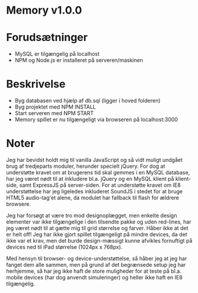 
# Memory v1.0.0

# Forudsætninger

- MySQL er tilgængelig på localhost
- NPM og Node.js er installeret på serveren/maskinen

# Beskrivelse

- Byg databasen ved hjælp af db.sql (ligger i hoved folderen)
- Byg projektet med NPM INSTALL
- Start serveren med NPM START
- Memory spillet er nu tilgængeligt via browseren på localhost:3000

# Noter

Jeg har bevidst holdt mig til vanilla JavaScript og så vidt muligt undgået brug af tredjeparts moduler, herunder specielt jQuery. For dog at understøtte kravet om at brugerens tid skal gemmes i en MySQL database, har jeg været nødt til at inkludere bl.a. jQuery og en MySQL klient på klient-side, samt ExpressJS på server-siden. For at understøtte kravet om IE8 understøttelse har jeg ligeledes inkluderet SoundJS i stedet for at bruge HTML5 audio-tag'et alene, da modulet har fallback til flash for ældrere browsere.

Jeg har forsøgt at være tro mod designoplægget, men enkelte design elementer var ikke tilgængelige i den tilsendte pakke og uden red-lines, har jeg været nødt til at gætte mig til grid størrelse og farver. Håber ikke at det er helt off! Jeg har ikke gjort spillet tilgængeligt på mindre devices, da det ikke var et krav, men det burde design-mæssigt kunne afvikles fornuftigt på devices ned til iPad størrelse (1024px x 768px).

Med hensyn til browser- og device-understøttelse, så håber jeg at jeg har fanget dem alle sammen, men på grund af det begrænsede setup jeg har herhjemme, så har jeg ikke haft de store muligheder for at teste på bl.a. mobile devices (har dog anvendt simuleringer) og heller ikke haft en IE8 tilgængelig.
